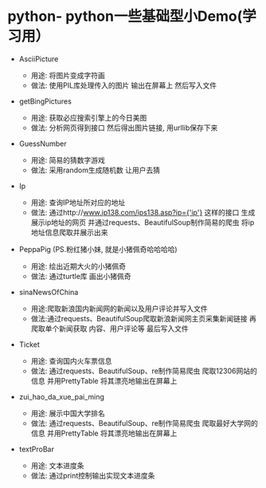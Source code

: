 # python- python一些基础型小Demo(学习用）
- AsciiPicture
    - 用途: 将图片变成字符画
    - 做法: 使用PIL库处理传入的图片 输出在屏幕上 然后写入文件

- getBingPictures
    - 用途: 获取必应搜索引擎上的今日美图
    - 做法: 分析网页得到接口 然后得出图片链接, 用urllib保存下来

- GuessNumber
    - 用途: 简易的猜数字游戏 
    - 做法: 采用random生成随机数 让用户去猜

- Ip 
    - 用途: 查询IP地址所对应的地址
    - 做法: 通过http://www.ip138.com/ips138.asp?ip={'ip'} 这样的接口 生成展示ip地址的网页
     并通过requests、BeautifulSoup制作简易的爬虫 将ip地址信息爬取并展示出来
- PeppaPig (PS.粉红猪小妹, 就是小猪佩奇哈哈哈哈)

    - 用途: 绘出近期大火的小猪佩奇
    - 做法: 通过turtle库 画出小猪佩奇

- sinaNewsOfChina
    - 用途:爬取新浪国内新闻网的新闻以及用户评论并写入文件
    - 做法:通过requests、BeautifulSoup爬取新浪新闻网主页采集新闻链接 再爬取单个新闻获取
    内容、用户评论等 最后写入文件

- Ticket
    - 用途: 查询国内火车票信息
    - 做法: 通过requests、BeautifulSoup、re制作简易爬虫 爬取12306网站的信息 并用PrettyTable
    将其漂亮地输出在屏幕上
    
- zui_hao_da_xue_pai_ming
    - 用途: 展示中国大学排名
    - 做法: 通过requests、BeautifulSoup、re制作简易爬虫 爬取最好大学网的信息 并用PrettyTable
    将其漂亮地输出在屏幕上
 
- textProBar
    - 用途: 文本进度条
    - 做法: 通过print控制输出实现文本进度条
